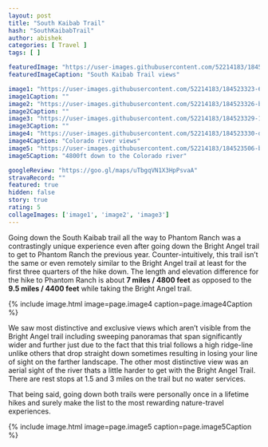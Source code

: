 ```yaml
---
layout: post
title: "South Kaibab Trail"
hash: "SouthKaibabTrail"
author: abishek
categories: [ Travel ]
tags: [ ]

featuredImage: "https://user-images.githubusercontent.com/52214183/184523319-7f372011-722a-444c-8eed-d91610185441.jpg"
featuredImageCaption: "South Kaibab Trail views"

image1: "https://user-images.githubusercontent.com/52214183/184523323-688dd09f-cb70-44ca-a564-f1f9b92f0076.jpg"
image1Caption: ""
image2: "https://user-images.githubusercontent.com/52214183/184523326-bd0d4b92-ea42-48d2-831a-26b11d899f34.jpg"
image2Caption: ""
image3: "https://user-images.githubusercontent.com/52214183/184523329-1e6e45b0-0277-432e-9218-184539a1a212.jpg"
image3Caption: ""
image4: "https://user-images.githubusercontent.com/52214183/184523330-d23f8755-afbc-44a0-9973-cd0234c8a3d4.jpg"
image4Caption: "Colorado river views"
image5: "https://user-images.githubusercontent.com/52214183/184523506-b86df852-d7e3-4a1e-9461-2109da0646a1.jpg"
image5Caption: "4800ft down to the Colorado river"

googleReview: "https://goo.gl/maps/uTbgqVN1X3HpPsvaA"
stravaRecord: ""
featured: true
hidden: false
story: true
rating: 5
collageImages: ['image1', 'image2', 'image3']
---
```


Going down the South Kaibab trail all the way to Phantom Ranch was a contrastingly unique experience even after going down the Bright Angel trail to get to Phantom Ranch the previous year. Counter-intuitively, this trail isn’t the same or even remotely similar to the Bright Angel trail at least for the first three quarters of the hike down. The length and elevation difference for the hike to Phantom Ranch is about **7 miles / 4800 feet** as opposed to the **9.5 miles / 4400 feet** while taking the Bright Angel trail.

{% include image.html image=page.image4 caption=page.image4Caption %}

We saw most distinctive and exclusive views which aren’t visible from the Bright Angel trail including sweeping panoramas that span significantly wider and further just due to the fact that this trial follows a high ridge-line unlike others that drop straight down sometimes resulting in losing your line of sight on the farther landscape. The other most distinctive view was an aerial sight of the river thats a little harder to get with the Bright Angel Trail. There are rest stops at 1.5 and 3 miles on the trail but no water services.

That being said, going down both trails were personally once in a lifetime hikes and surely make the list to the most rewarding nature-travel experiences.

{% include image.html image=page.image5 caption=page.image5Caption %}